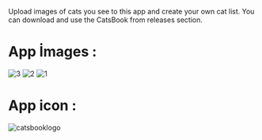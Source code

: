 Upload images of cats you see to this app and create your own cat list. You can download and use the CatsBook from releases section.

# App İmages :

![3](https://github.com/meryemarpaci/CatsBook/assets/51757833/5d7d0ff4-7d92-4a14-9451-701cbc753c55)
![2](https://github.com/meryemarpaci/CatsBook/assets/51757833/990affc4-af45-4a6b-89c8-3f344c10b3b4)
![1](https://github.com/meryemarpaci/CatsBook/assets/51757833/deb416a1-0785-47c1-a9ba-a18e05fdc247)

# App icon :

![catsbooklogo](https://github.com/meryemarpaci/CatsBook/assets/51757833/dbaee60b-1608-4d48-a566-b285c5c9a0dc)

